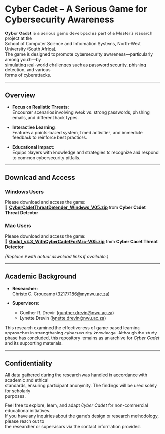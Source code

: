 # Cyber Cadet – A Serious Game for Cybersecurity Awareness

**Cyber Cadet** is a serious game developed as part of a Master’s research project at the  
School of Computer Science and Information Systems, North-West University (South Africa).  
The game is designed to promote cybersecurity awareness—particularly among youth—by  
simulating real-world challenges such as password security, phishing detection, and various  
forms of cyberattacks.

---

## Overview

- **Focus on Realistic Threats:**  
  Encounter scenarios involving weak vs. strong passwords, phishing emails, and different hack types.

- **Interactive Learning:**  
  Features a points-based system, timed activities, and immediate feedback to reinforce best practices.

- **Educational Impact:**  
  Equips players with knowledge and strategies to recognize and respond to common cybersecurity pitfalls.

---

## Download and Access

### Windows Users
Please download and access the game:  
📂 **[CyberCadetThreatDefender_Windows_V05.zip](#)** from **Cyber Cadet Threat Detector**  

### Mac Users
Please download and access the game:  
📂 **[Godot_v4.3_WithCyberCadetForMac-V05.zip](#)** from **Cyber Cadet Threat Detector**  

*(Replace `#` with actual download links if available.)*

---

## Academic Background

- **Researcher:**  
  Christo C. Croucamp (32177186@mynwu.ac.za)

- **Supervisors:**  
  - Gunther R. Drevin (gunther.drevin@nwu.ac.za)  
  - Lynette Drevin (lynette.drevin@nwu.ac.za)

This research examined the effectiveness of game-based learning approaches in strengthening cybersecurity knowledge. Although the study phase has concluded, this repository remains as an archive for _Cyber Cadet_ and its supporting materials.

---

## Confidentiality

All data gathered during the research was handled in accordance with academic and ethical  
standards, ensuring participant anonymity. The findings will be used solely for scholarly  
purposes.

Feel free to explore, learn, and adapt _Cyber Cadet_ for non-commercial educational initiatives.  
If you have any inquiries about the game’s design or research methodology, please reach out to  
the researcher or supervisors via the contact information provided.
